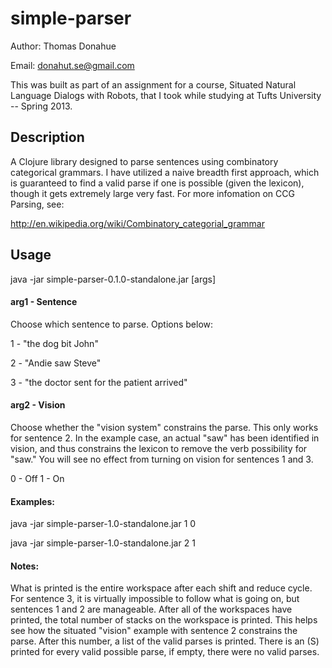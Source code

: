 # simple-parser
Author: Thomas Donahue

Email: donahut.se@gmail.com

This was built as part of an assignment for a course, Situated Natural Language Dialogs with Robots, that I took while studying at Tufts University -- Spring 2013. 

## Description

A Clojure library designed to parse sentences using combinatory
categorical grammars. I have utilized a naive breadth first approach,
which is guaranteed to find a valid parse if one is possible (given
the lexicon), though it gets extremely large very fast. For more
infomation on CCG Parsing, see:

http://en.wikipedia.org/wiki/Combinatory_categorial_grammar

## Usage

java -jar simple-parser-0.1.0-standalone.jar [args]

#### arg1 - Sentence 
  
  Choose which sentence to parse. Options below:
  
  1 - "the dog bit John"
  
  2 - "Andie saw Steve"
  
  3 - "the doctor sent for the patient arrived"
  
#### arg2 - Vision 
  
  Choose whether the "vision system" constrains the parse. This only
  works for sentence 2. In the example case, an actual "saw" has been
  identified in vision, and thus constrains the lexicon to remove the
  verb possibility for "saw." You will see no effect from turning on
  vision for sentences 1 and 3. 

0 - Off
1 - On

#### Examples:

java -jar simple-parser-1.0-standalone.jar 1 0

java -jar simple-parser-1.0-standalone.jar 2 1

#### Notes:

What is printed is the entire workspace after each shift and reduce
cycle. For sentence 3, it is virtually impossible to follow what is
going on, but sentences 1 and 2 are manageable. After all of the
workspaces have printed, the total number of stacks on the workspace
is printed. This helps see how the situated "vision" example with
sentence 2 constrains the parse. After this number, a list of the
valid parses is printed. There is an (S) printed for every valid
possible parse, if empty, there were no valid parses. 
